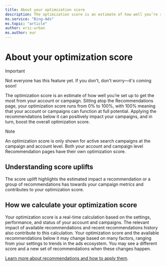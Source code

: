 ```yaml
---
title: About your optimization score
description: The optimization score is an estimate of how well you’re set up to get the most from your account or campaign.
ms.service: "Bing-Ads"
ms.topic: "article"
author: eric-urban
ms.author: eur
---
```


# About your optimization score

> [!IMPORTANT]
> Not everyone has this feature yet. If you don't, don't worry—it's coming soon!

The optimization score is an estimate of how well you’re set up to get the most from your account or campaign. Sitting atop the Recommendations page, your optimization score runs from 0% to 100%, with 100% meaning that your account or campaigns can function at full potential. Applying the recommendations below it can positively impact your campaigns, and in turn, boost the overall optimization score.

> [!NOTE]
> An optimization score is only shown for active search campaigns at the campaign and account level.
> Both your account and campaign level Recommendation pages have their own optimization score.

## Understanding score uplifts

The score uplift highlights the estimated impact a recommendation or a group of recommendations has towards your campaign metrics and contributes to your optimization score.

## How we calculate your optimization score

Your optimization score is a real-time calculation based on the settings, performance, and status of your account and campaigns. The relevant impact of available recommendations and recent recommendations history also contribute to this calculation. Your optimization score and the available recommendations below it may change based on many factors, ranging from your settings to trends in the ads ecosystem. You may see a different score and a new set of recommendations when these changes happen.

[Learn more about recommendations and how to apply them](./hlp_BA_CONC_Recommendations.md).

